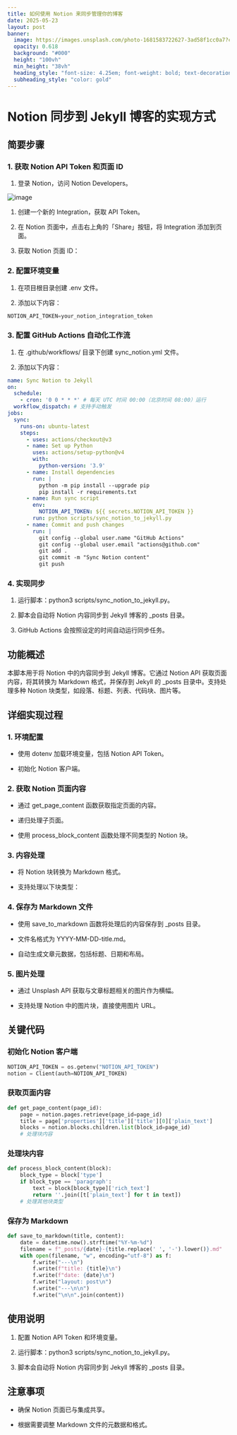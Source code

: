 ```yaml
---
title: 如何使用 Notion 来同步管理你的博客
date: 2025-05-23
layout: post
banner:
  image: https://images.unsplash.com/photo-1681583722627-3ad58f1cc0a7?crop=entropy&cs=tinysrgb&fit=max&fm=jpg&ixid=M3w2OTIwMzJ8MHwxfHJhbmRvbXx8fHx8fHx8fDE3NDc5NzQzNTN8&ixlib=rb-4.1.0&q=80&w=1080
  opacity: 0.618
  background: "#000"
  height: "100vh"
  min_height: "38vh"
  heading_style: "font-size: 4.25em; font-weight: bold; text-decoration: underline"
  subheading_style: "color: gold"
---
```


# Notion 同步到 Jekyll 博客的实现方式

## 简要步骤

### 1. 获取 Notion API Token 和页面 ID

1. 登录 Notion，访问 Notion Developers。

![image](https://prod-files-secure.s3.us-west-2.amazonaws.com/a7a0cc5a-89b9-4cda-8686-1fba0ca52f40/d19c1afe-dea5-4312-9333-786b0ba83054/image.png?X-Amz-Algorithm=AWS4-HMAC-SHA256&X-Amz-Content-Sha256=UNSIGNED-PAYLOAD&X-Amz-Credential=ASIAZI2LB466QUVB6GMB%2F20250523%2Fus-west-2%2Fs3%2Faws4_request&X-Amz-Date=20250523T042553Z&X-Amz-Expires=3600&X-Amz-Security-Token=IQoJb3JpZ2luX2VjECsaCXVzLXdlc3QtMiJGMEQCIFaHvDTr%2FwLIn%2BaB1e6WP8CL2%2BmoJEWPTOA8PVzxuuyAAiBKkaa7tVhOYXG4bavWF%2FqEmpYp2qY%2F%2BHLzC0fP5YJZYiqIBAjk%2F%2F%2F%2F%2F%2F%2F%2F%2F%2F8BEAAaDDYzNzQyMzE4MzgwNSIMyCD%2BgWBIGGfgTRH%2FKtwDu0dTost%2Fn%2Fzamu7ZHxdzXtA4nQu43JZOQ9ZMBAuuOyMJDpxhpvCmYEpnEZLHrAppSD9YcI1ZULXL4mMchdSw7ynHi6GrNZLswMfdSVeGHhCjjSI2y%2BQBmimPy6ocG51ayCtnP2Ag0hml7VP4iQnntk3ReHcFQ3S9YhVACa4mpVpEJEPZNneTm%2BD7G1jemubq%2FjH0ozhZ3oltDg3mu9%2B6AIP3F%2F6VmgUlnsg9P8lYTRZCLpU4y4s1OYzyryAaZTf5mR4Z%2BfANDtflf3CgPu82cWb9D5yAHbI8hF21lALJOzUt0QepxG87tJSeLxU60UjgFMh1Js0uOS2QMoIWI%2BDXiyu2PjKeIx7ywKaBPqsiiNDozlRD99ag%2BOGi1omBUR1zdxd4UEg5l5SXBdP5R69m4F8qlCfNu27e%2FO8ooVBlCR6DpGMuYFuIQNnpNV%2F6e3i14ZPDfIaNt1HlvJSYa47eYVE2Alxcok2FAxugYSrlnnmOIZLmcf5DuUizrN2zaaDn2ExJeZihkPyFahtXVhmp0PNLxnaCUDxD58ytsUiLdI0cqJohAOSPHO6kcw7lgcPx5xOVcIxOcvME8Ys5pG%2FLuKfe5HOTCIObbs5R0GUXcXbBrWWODMv3Wby0iNswgcK%2FwQY6pgEjk3t2g7%2BVDssjdYM9nFmUL0H6RyheA0muJBqwwhJseED32r47U9j1VQxPM3KRWi%2BMFh6H12MGDIzEqy7L2piB3gdjsKUZ3CjfFO7FMcGJxSwSF0myG14ss55GS9NEndtiCwEsnUDZVjEB%2FpHHr%2FXskh10eRDBzc3gEUOWyceTPJbvG0oGeeDt%2Ft1f47bYX6lqCLxR0i0HF8OeFJC80hxSYb1q1B1K&X-Amz-Signature=6afffcbe652bcf5d9fb5e8df8fecf697b66295895d04efc32ced74fc49e61f6a&X-Amz-SignedHeaders=host&x-id=GetObject)

1. 创建一个新的 Integration，获取 API Token。

1. 在 Notion 页面中，点击右上角的「Share」按钮，将 Integration 添加到页面。

1. 获取 Notion 页面 ID：


### 2. 配置环境变量

1. 在项目根目录创建 .env 文件。

1. 添加以下内容：

```javascript
NOTION_API_TOKEN=your_notion_integration_token
```

### 3. 配置 GitHub Actions 自动化工作流

1. 在 .github/workflows/ 目录下创建 sync_notion.yml 文件。

1. 添加以下内容：

```yaml
name: Sync Notion to Jekyll
on:
  schedule:
    - cron: '0 0 * * *' # 每天 UTC 时间 00:00（北京时间 08:00）运行
  workflow_dispatch: # 支持手动触发
jobs:
  sync:
    runs-on: ubuntu-latest
    steps:
      - uses: actions/checkout@v3
      - name: Set up Python
        uses: actions/setup-python@v4
        with:
          python-version: '3.9'
      - name: Install dependencies
        run: |
          python -m pip install --upgrade pip
          pip install -r requirements.txt
      - name: Run sync script
        env:
          NOTION_API_TOKEN: ${{ secrets.NOTION_API_TOKEN }}
        run: python scripts/sync_notion_to_jekyll.py
      - name: Commit and push changes
        run: |
          git config --global user.name "GitHub Actions"
          git config --global user.email "actions@github.com"
          git add .
          git commit -m "Sync Notion content"
          git push
```

### 4. 实现同步

1. 运行脚本：python3 scripts/sync_notion_to_jekyll.py。

1. 脚本会自动将 Notion 内容同步到 Jekyll 博客的 _posts 目录。

1. GitHub Actions 会按照设定的时间自动运行同步任务。

## 功能概述

本脚本用于将 Notion 中的内容同步到 Jekyll 博客。它通过 Notion API 获取页面内容，将其转换为 Markdown 格式，并保存到 Jekyll 的 _posts 目录中。支持处理多种 Notion 块类型，如段落、标题、列表、代码块、图片等。

## 详细实现过程

### 1. 环境配置

- 使用 dotenv 加载环境变量，包括 Notion API Token。

- 初始化 Notion 客户端。

### 2. 获取 Notion 页面内容

- 通过 get_page_content 函数获取指定页面的内容。

- 递归处理子页面。

- 使用 process_block_content 函数处理不同类型的 Notion 块。

### 3. 内容处理

- 将 Notion 块转换为 Markdown 格式。

- 支持处理以下块类型：


### 4. 保存为 Markdown 文件

- 使用 save_to_markdown 函数将处理后的内容保存到 _posts 目录。

- 文件名格式为 YYYY-MM-DD-title.md。

- 自动生成文章元数据，包括标题、日期和布局。

### 5. 图片处理

- 通过 Unsplash API 获取与文章标题相关的图片作为横幅。

- 支持处理 Notion 中的图片块，直接使用图片 URL。

## 关键代码

### 初始化 Notion 客户端

```python
NOTION_API_TOKEN = os.getenv("NOTION_API_TOKEN")
notion = Client(auth=NOTION_API_TOKEN)
```

### 获取页面内容

```python
def get_page_content(page_id):
    page = notion.pages.retrieve(page_id=page_id)
    title = page['properties']['title']['title'][0]['plain_text']
    blocks = notion.blocks.children.list(block_id=page_id)
    # 处理块内容
```

### 处理块内容

```python
def process_block_content(block):
    block_type = block['type']
    if block_type == 'paragraph':
        text = block[block_type]['rich_text']
        return ''.join([t['plain_text'] for t in text])
    # 处理其他块类型
```

### 保存为 Markdown

```python
def save_to_markdown(title, content):
    date = datetime.now().strftime("%Y-%m-%d")
    filename = f"_posts/{date}-{title.replace(' ', '-').lower()}.md"
    with open(filename, "w", encoding="utf-8") as f:
        f.write("---\n")
        f.write(f"title: {title}\n")
        f.write(f"date: {date}\n")
        f.write("layout: post\n")
        f.write("---\n\n")
        f.write("\n\n".join(content))
```

## 使用说明

1. 配置 Notion API Token 和环境变量。

1. 运行脚本：python3 scripts/sync_notion_to_jekyll.py。

1. 脚本会自动将 Notion 内容同步到 Jekyll 博客的 _posts 目录。

## 注意事项

- 确保 Notion 页面已与集成共享。

- 根据需要调整 Markdown 文件的元数据和格式。
